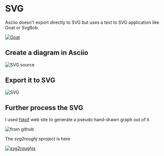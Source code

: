 # SVG

Asciio doesn't export directly to SVG but uses a text to SVG application like Goat or SvgBob.


[![Goat](https://github-readme-stats.vercel.app/api/pin/?username=blampe&repo=goat)](https://github.com/blampe/goat)

## Create a diagram in Asciio

![SVG source](https://raw.githubusercontent.com/nkh/P5-App-Asciio/master/screencasts/asciio_svg_source.png)

## Export it to SVG

![SVG](https://raw.githubusercontent.com/nkh/P5-App-Asciio/master/screencasts/asciio_svg.png)

## Further process the SVG

I used [fskpf](https://fskpf.github.io/) web site to generate a pseudo hand-drawn graph out of it

![from github](https://raw.githubusercontent.com/nkh/P5-App-Asciio/801164e39f63011c71074f50bb54e6f578187549/documentation/mdbook_asciio/src/examples/screenshot_2023-06-25_17-45-31.png)

The *svg2roughj* sproject is here

[![svg2roughjs](https://github-readme-stats.vercel.app/api/pin/?username=fskpf&repo=svg2roughjs)](https://github.com/fskpf/svg2roughjs)


